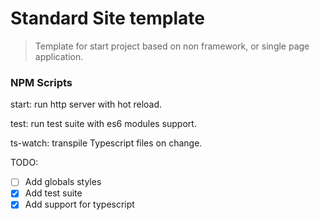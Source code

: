 # Standard Site template

> Template for start project based on non framework, or single page application.

### NPM Scripts

start: run http server with hot reload.

test: run test suite with es6 modules support.

ts-watch: transpile Typescript files on change.

TODO:

- [ ] Add globals styles
- [x] Add test suite
- [x] Add support for typescript
